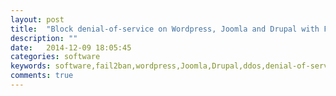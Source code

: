 ```yaml
---
layout: post
title:  "Block denial-of-service on Wordpress, Joomla and Drupal with Fail2Ban"
description: ""
date:   2014-12-09 18:05:45
categories: software
keywords: software,fail2ban,wordpress,Joomla,Drupal,ddos,denial-of-service,attack
comments: true
---
```



